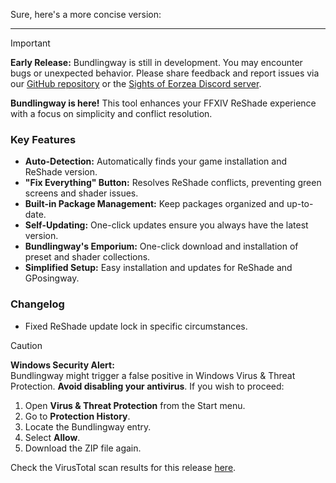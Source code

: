 Sure, here's a more concise version:

---

> [!IMPORTANT]  
> **Early Release:** Bundlingway is still in development. You may encounter bugs or unexpected behavior. Please share feedback and report issues via our [GitHub repository](https://github.com/gposingway/bundlingway/issues) or the [Sights of Eorzea Discord server](https://discord.com/servers/sights-of-eorzea-1124828911700811957).

**Bundlingway is here!** This tool enhances your FFXIV ReShade experience with a focus on simplicity and conflict resolution.

### Key Features
- **Auto-Detection:** Automatically finds your game installation and ReShade version.
- **"Fix Everything" Button:** Resolves ReShade conflicts, preventing green screens and shader issues.
- **Built-in Package Management:** Keep packages organized and up-to-date.
- **Self-Updating:** One-click updates ensure you always have the latest version.
- **Bundlingway's Emporium:** One-click download and installation of preset and shader collections.
- **Simplified Setup:** Easy installation and updates for ReShade and GPosingway.

### Changelog
- Fixed ReShade update lock in specific circumstances.

> [!CAUTION]  
> **Windows Security Alert:**  
> Bundlingway might trigger a false positive in Windows Virus & Threat Protection. **Avoid disabling your antivirus**. If you wish to proceed:  
> 1. Open **Virus & Threat Protection** from the Start menu.  
> 2. Go to **Protection History**.  
> 3. Locate the Bundlingway entry.  
> 4. Select **Allow**.  
> 5. Download the ZIP file again.
> 
> Check the VirusTotal scan results for this release [here](https://www.virustotal.com/gui/url/9b99a43cd3466f3395cc5746f97c5a64d0ab97f03c94199b4eb6d02418612133?nocache=1).
